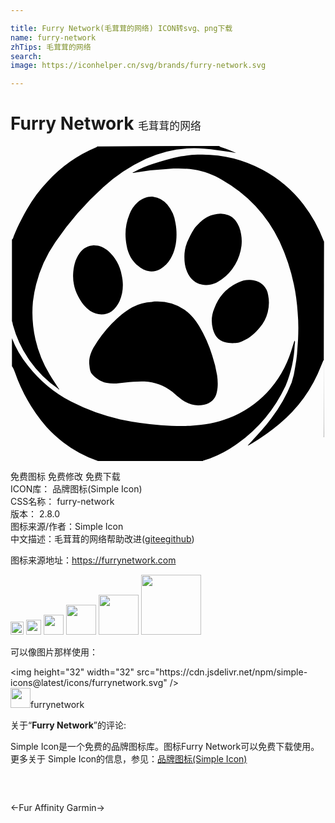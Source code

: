 ```yaml
---

title: Furry Network(毛茸茸的网络) ICON转svg、png下载
name: furry-network
zhTips: 毛茸茸的网络
search: 
image: https://iconhelper.cn/svg/brands/furry-network.svg

---
```


# Furry Network  <small style="font-size: 60%;font-weight: 100">毛茸茸的网络</small>

<div id="svg" class="svg-wrap">
<svg role="img" viewBox="0 0 24 24" xmlns="http://www.w3.org/2000/svg"><title>Furry Network icon</title><path d="M15.91 0C12.79 0 9.69 0 6.6.03c0 .05-.06.05-.09.08a10.5 10.5 0 0 0-3.66 2.57c-.84.87-1.52 1.9-2.06 3-.2.38-.38.79-.55 1.2-.02.08-.05.2-.13.25v6.22c.05.08.05.2.08.3a8.66 8.66 0 0 0 3.42 4.83c.03.03.05.09.11.06-.03-.03-.03-.06-.06-.08-.24-.36-.46-.69-.67-1.04a9.1 9.1 0 0 1-1.28-5.57 10.09 10.09 0 0 1 1.71-4.53 23.07 23.07 0 0 1 3.64-4.18A13.05 13.05 0 0 1 10.32.98 8.82 8.82 0 0 1 14.74.2c.7.06 1.39.17 2.07.27L17 .5c.08.03.13.03.21.03-.38-.16-.76-.33-1.14-.44-.05-.02-.1-.02-.16-.08zm-1.66.66c-.43.02-.84.05-1.27.13-.74.14-1.44.36-2.15.58a7.47 7.47 0 0 0-1.44.62c-.02 0-.08 0-.08.06h.05a28.12 28.12 0 0 1 3.05-.33c.51-.03 1.06 0 1.57.08.76.11 1.47.39 2.12.77a10.8 10.8 0 0 1 4.4 4.7 15.14 15.14 0 0 1 1.38 5.43c.06.65.06 1.34.03 2.02l-.08 1.14c-.03.33-.08.66-.14.99a6.1 6.1 0 0 1-.27 1.17 11.7 11.7 0 0 1-1.55 2.73c-.49.66-1.05 1.26-1.6 1.86-.08.08-.13.13-.19.22.06 0 .06-.03.08-.03a16.74 16.74 0 0 0 2.31-1.61 10.87 10.87 0 0 0 3.2-4.45l.17-.41h.03v5.87c0 .02 0-9.17.02-15 0 .02 0 .05-.02.07l-.03-.09a10.75 10.75 0 0 0-1.52-2.73 9.7 9.7 0 0 0-3.12-2.64A9.76 9.76 0 0 0 14.25.66zm9.63 6.54l.01-.02V1.75 7.2zm-13-3.33c-.4-.04-.8.09-1.19.42a2.33 2.33 0 0 0-.62.9c-.33.8-.38 1.58-.22 2.4.11.63.4 1.18.92 1.58.52.44 1.12.5 1.66.2.33-.2.57-.44.76-.77.33-.57.46-1.2.46-1.85 0-.3-.02-.58-.08-.88a2.8 2.8 0 0 0-.62-1.4 1.69 1.69 0 0 0-1.08-.6zM16 5.15a2.38 2.38 0 0 0-1.72.83c-.3.27-.46.63-.65.98a3.04 3.04 0 0 0-.38 1.53c0 .38.05.74.21 1.1.28.65.8 1 1.44 1 .47 0 .85-.16 1.2-.43a3.75 3.75 0 0 0 1.5-2.57c.05-.46 0-.93-.17-1.4-.16-.4-.4-.75-.82-.92a1.61 1.61 0 0 0-.6-.12zM6.38 7.56c-.44.03-.84.2-1.11.6-.36.5-.47 1.07-.5 1.64-.02.6.12 1.15.39 1.67.22.43.51.82.92 1.1.52.34 1.17.34 1.63.02.27-.2.46-.47.6-.77.27-.63.32-1.3.16-1.99a3.3 3.3 0 0 0-1.06-1.86c-.3-.24-.62-.4-1.03-.4zm11.86 2.64a1.84 1.84 0 0 0-.9.2 3.5 3.5 0 0 0-1.81 1.97 2.44 2.44 0 0 0-.11 1.58c.14.5.4.85.9.99.19.05.4.08.6.08.32 0 .54-.03.8-.17.53-.24.93-.6 1.28-1.03a2.9 2.9 0 0 0 .63-2.46 1.3 1.3 0 0 0-1.09-1.12 1.87 1.87 0 0 0-.3-.04zm-7.11 1.65c-.08 0-.22 0-.35.03a3.58 3.58 0 0 0-1.5.4c-.6.34-1.1.77-1.57 1.26a10.07 10.07 0 0 0-1.39 1.83c-.21.38-.35.8-.32 1.23.03.25.03.47.14.68.3.39.7.66 1.19.77.46.08.92.03 1.38-.03.52-.05 1-.1 1.5-.08.78.05 1.5.3 2.12.79.24.2.46.41.73.6.51.36 1.06.52 1.68.38.52-.1.87-.43.98-.95.1-.44.08-.85.02-1.29a9.46 9.46 0 0 0-.37-1.5 9.95 9.95 0 0 0-1-2.26c-.3-.5-.66-.93-1.15-1.26a3.68 3.68 0 0 0-2.09-.6zM.11 14.64v2.13c.1.13.16.3.22.46a12.8 12.8 0 0 0 2.41 4.18 9.6 9.6 0 0 0 3.83 2.56c.03 0 .05.03.08.03h8.01c.03-.03.03-.03.05-.03a8.68 8.68 0 0 0 1.99-.9 11.4 11.4 0 0 0 4.26-4.8c.43-1.01.65-2.08.7-3.2a.4.4 0 0 0 0-.24c-.02.02-.05.05-.05.08l-.22.7a8.29 8.29 0 0 1-1.87 3.2 8.08 8.08 0 0 1-2.85 1.91c-.95.39-1.95.55-2.99.6-.76.03-1.49 0-2.22-.05a24.34 24.34 0 0 1-3.1-.44 15.48 15.48 0 0 1-3.75-1.36 10.15 10.15 0 0 1-3.3-2.76 7.5 7.5 0 0 1-1.2-2.07z"/></svg>
</div>
<detail full-name='furry-network'></detail>

<div class="detail-page">
<p>
<span><span class="badge-success badge">免费图标</span> <span class="badge-success badge">免费修改</span>  <span class="badge-success badge">免费下载</span> </span>
<br/>
<span>
ICON库：
<span class="badge-secondary badge">品牌图标(Simple Icon)</span> 
</span>
<br/>
<span>
CSS名称：
<span class="badge-secondary badge">furry-network</span> 
</span>

<br/>
<span>
版本：
<span class="badge-secondary badge">2.8.0</span> 
</span>
<br/>
<span>图标来源/作者：<span class="badge-light badge">Simple Icon</span></span> 
<br/>
<span class="zh-detail">中文描述：<span class="badge-primary badge">毛茸茸的网络</span><span class="help-link"><span>帮助改进</span>(<a href="https://gitee.com/liuwave/icon-helper/edit/master/json/brands/furry-network.json" target="_blank" rel="noopener noreferrer">gitee</a><a href="https://github.com/liuwave/icon-helper/edit/master/json/brands/furry-network.json" target="_blank" rel="noopener noreferrer">github</a></span>)</span><br/>
</p>
</div><div class="description description alert alert-light"><p>图标来源地址：<a href="https://furrynetwork.com" target="_blank" rel="noopener noreferrer">https://furrynetwork.com</a></p></div>
<div class="alert alert-dark">
<img height="21" width="21" src="https://cdn.jsdelivr.net/npm/simple-icons@latest/icons/furrynetwork.svg" />
<img height="24" width="24" src="https://cdn.jsdelivr.net/npm/simple-icons@latest/icons/furrynetwork.svg" />
<img height="32" width="32" src="https://cdn.jsdelivr.net/npm/simple-icons@latest/icons/furrynetwork.svg" />
<img height="48" width="48" src="https://cdn.jsdelivr.net/npm/simple-icons@latest/icons/furrynetwork.svg" />
<img height="64" width="64" src="https://cdn.jsdelivr.net/npm/simple-icons@latest/icons/furrynetwork.svg" />
<img height="96" width="96" src="https://cdn.jsdelivr.net/npm/simple-icons@latest/icons/furrynetwork.svg" />

</div>
<div>
  <p>可以像图片那样使用：    
  </p>
  <div class="alert alert-primary" style="font-size: 14px">
    &lt;img height="32" width="32" src="https://cdn.jsdelivr.net/npm/simple-icons@latest/icons/furrynetwork.svg" /&gt;
    <copy-btn content='<img height="32" width="32" src="https://cdn.jsdelivr.net/npm/simple-icons@latest/icons/furrynetwork.svg" />'></copy-btn>
  </div>
  <div class="alert alert-secondary">
    <img height="32" width="32" src="https://cdn.jsdelivr.net/npm/simple-icons@latest/icons/furrynetwork.svg" />furrynetwork
    <copy-btn content="furrynetwork" btn-title="复制图标名称"></copy-btn>
  </div>
</div>
<div class="icon-detail__container">
<p>关于“<b>Furry Network</b>”的评论:</p>
</div>
<Vssue title="关于“Furry Network”的评论" />
<div><p>Simple Icon是一个免费的品牌图标库。图标Furry Network可以免费下载使用。更多关于  Simple Icon的信息，参见：<a target="_blank" href="https://iconhelper.cn/brands.html">品牌图标(Simple Icon)</a>
</p></div>


<div style="padding:2rem 0 " class="page-nav"><p class="inner"><span class="prev">←<router-link to="/icon/fur-affinity.html">Fur Affinity</router-link></span> <span class="next"><router-link to="/icon/garmin.html">Garmin</router-link>→</span></p></div>
